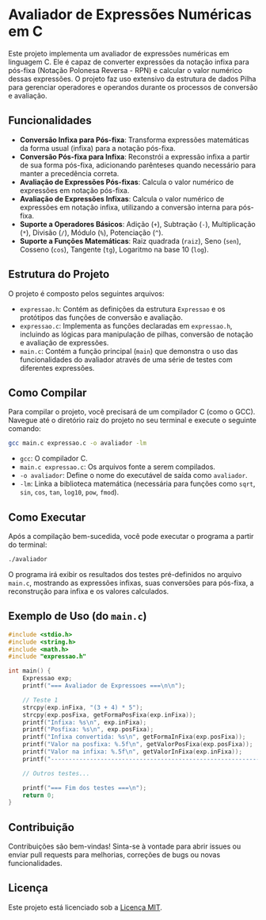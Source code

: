 # Avaliador de Expressões Numéricas em C

Este projeto implementa um avaliador de expressões numéricas em linguagem C. Ele é capaz de converter expressões da notação infixa para pós-fixa (Notação Polonesa Reversa - RPN) e calcular o valor numérico dessas expressões. O projeto faz uso extensivo da estrutura de dados Pilha para gerenciar operadores e operandos durante os processos de conversão e avaliação.

## Funcionalidades

*   **Conversão Infixa para Pós-fixa**: Transforma expressões matemáticas da forma usual (infixa) para a notação pós-fixa.
*   **Conversão Pós-fixa para Infixa**: Reconstrói a expressão infixa a partir de sua forma pós-fixa, adicionando parênteses quando necessário para manter a precedência correta.
*   **Avaliação de Expressões Pós-fixas**: Calcula o valor numérico de expressões em notação pós-fixa.
*   **Avaliação de Expressões Infixas**: Calcula o valor numérico de expressões em notação infixa, utilizando a conversão interna para pós-fixa.
*   **Suporte a Operadores Básicos**: Adição (`+`), Subtração (`-`), Multiplicação (`*`), Divisão (`/`), Módulo (`%`), Potenciação (`^`).
*   **Suporte a Funções Matemáticas**: Raiz quadrada (`raiz`), Seno (`sen`), Cosseno (`cos`), Tangente (`tg`), Logaritmo na base 10 (`log`).

## Estrutura do Projeto

O projeto é composto pelos seguintes arquivos:

*   `expressao.h`: Contém as definições da estrutura `Expressao` e os protótipos das funções de conversão e avaliação.
*   `expressao.c`: Implementa as funções declaradas em `expressao.h`, incluindo as lógicas para manipulação de pilhas, conversão de notação e avaliação de expressões.
*   `main.c`: Contém a função principal (`main`) que demonstra o uso das funcionalidades do avaliador através de uma série de testes com diferentes expressões.

## Como Compilar

Para compilar o projeto, você precisará de um compilador C (como o GCC). Navegue até o diretório raiz do projeto no seu terminal e execute o seguinte comando:

```bash
gcc main.c expressao.c -o avaliador -lm
```

*   `gcc`: O compilador C.
*   `main.c expressao.c`: Os arquivos fonte a serem compilados.
*   `-o avaliador`: Define o nome do executável de saída como `avaliador`.
*   `-lm`: Linka a biblioteca matemática (necessária para funções como `sqrt`, `sin`, `cos`, `tan`, `log10`, `pow`, `fmod`).

## Como Executar

Após a compilação bem-sucedida, você pode executar o programa a partir do terminal:

```bash
./avaliador
```

O programa irá exibir os resultados dos testes pré-definidos no arquivo `main.c`, mostrando as expressões infixas, suas conversões para pós-fixa, a reconstrução para infixa e os valores calculados.

## Exemplo de Uso (do `main.c`)

```c
#include <stdio.h>
#include <string.h>
#include <math.h>
#include "expressao.h"

int main() {
    Expressao exp;
    printf("=== Avaliador de Expressoes ===\n\n");

    // Teste 1
    strcpy(exp.inFixa, "(3 + 4) * 5");
    strcpy(exp.posFixa, getFormaPosFixa(exp.inFixa));
    printf("Infixa: %s\n", exp.inFixa);
    printf("Posfixa: %s\n", exp.posFixa);
    printf("Infixa convertida: %s\n", getFormaInFixa(exp.posFixa));
    printf("Valor na posfixa: %.5f\n", getValorPosFixa(exp.posFixa));
    printf("Valor na infixa: %.5f\n", getValorInFixa(exp.inFixa));
    printf("------------------------------------------------------------\n");

    // Outros testes...

    printf("=== Fim dos testes ===\n");
    return 0;
}
```

## Contribuição

Contribuições são bem-vindas! Sinta-se à vontade para abrir issues ou enviar pull requests para melhorias, correções de bugs ou novas funcionalidades.

## Licença

Este projeto está licenciado sob a [Licença MIT](https://opensource.org/licenses/MIT).

